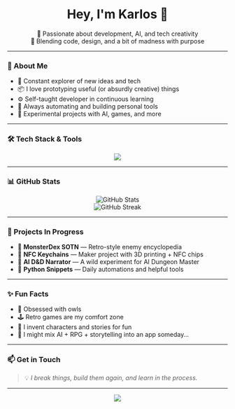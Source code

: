 <h1 align="center">Hey, I'm Karlos 👋</h1>
<p align="center">
  🚀 Passionate about development, AI, and tech creativity<br>
  🎨 Blending code, design, and a bit of madness with purpose
</p>

---

### 🧠 About Me

- 🎯 Constant explorer of new ideas and tech
- 📦 I love prototyping useful (or absurdly creative) things
- ⚙️ Self-taught developer in continuous learning
- 🧰 Always automating and building personal tools
- 🧪 Experimental projects with AI, games, and more

---

### 🛠️ Tech Stack & Tools

<p align="center">
  <img src="https://skillicons.dev/icons?i=html,css,js,python,nodejs,react,tailwind,git,github,vscode,linux" />
</p>

---

### 📊 GitHub Stats

<p align="center">
  <img src="https://github-readme-stats.vercel.app/api?username=KarlosEs&show_icons=true&theme=radical" alt="GitHub Stats" />
  <br>
  <img src="https://github-readme-streak-stats.herokuapp.com?user=KarlosEs&theme=radical&hide_border=false" alt="GitHub Streak" />
</p>

---

### 🚧 Projects In Progress

- 🧿 **MonsterDex SOTN** — Retro-style enemy encyclopedia
- 🔐 **NFC Keychains** — Maker project with 3D printing + NFC chips
- 🎲 **AI D&D Narrator** — A wild experiment for AI Dungeon Master
- 🐍 **Python Snippets** — Daily automations and helpful tools

---

### ✨ Fun Facts

- 🦉 Obsessed with owls
- 🕹️ Retro games are my comfort zone
- 💬 I invent characters and stories for fun
- 🧪 I might mix AI + RPG + storytelling into an app someday…

---

### 📫 Get in Touch

<!-- Uncomment if you want to add contact links -->

<!--
[![LinkedIn](https://img.shields.io/badge/-LinkedIn-0A66C2?style=flat&logo=linkedin&logoColor=white)](https://www.linkedin.com/in/your-profile)
[![Email](https://img.shields.io/badge/-Email-D14836?style=flat&logo=gmail&logoColor=white)](mailto:your@email.com)
-->

> 💡 *I break things, build them again, and learn in the process.*

---

<p align="center">
  <img src="https://readme-typing-svg.herokuapp.com/?lines=Welcome+to+my+tech+universe+💻;Fan+of+weird+projects+🎲;Passionate+about+building+my+own+stuff+⚙️&center=true&size=18">
</p>
